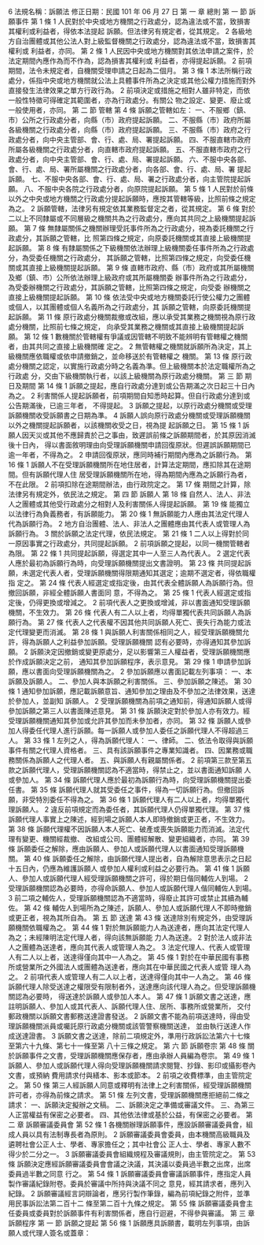 6
法規名稱：訴願法
修正日期：民國 101 年 06 月 27 日
第 一 章 總則
第 一 節 訴願事件
第 1 條
1 人民對於中央或地方機關之行政處分，認為違法或不當，致損害其權利或利益者，得依本法提起
訴願。但法律另有規定者，從其規定。
2 各級地方自治團體或其他公法人對上級監督機關之行政處分，認為違法或不當，致損害其權利或
利益者，亦同。
第 2 條
1 人民因中央或地方機關對其依法申請之案件，於法定期間內應作為而不作為，認為損害其權利或
利益者，亦得提起訴願。
2 前項期間，法令未規定者，自機關受理申請之日起為二個月。
第 3 條
1 本法所稱行政處分，係指中央或地方機關就公法上具體事件所為之決定或其他公權力措施而對外
直接發生法律效果之單方行政行為。
2 前項決定或措施之相對人雖非特定，而依一般性特徵可得確定其範圍者，亦為行政處分。有關公
物之設定、變更、廢止或一般使用者，亦同。
第 二 節 管轄
第 4 條
訴願之管轄如左：
一、不服鄉（鎮、市）公所之行政處分者，向縣（市）政府提起訴願。
二、不服縣（市）政府所屬各級機關之行政處分者，向縣（市）政府提起訴願。
三、不服縣（市）政府之行政處分者，向中央主管部、會、行、處、局、署提起訴願。
四、不服直轄市政府所屬各級機關之行政處分者，向直轄市政府提起訴願。
五、不服直轄市政府之行政處分者，向中央主管部、會、行、處、局、署提起訴願。
六、不服中央各部、會、行、處、局、署所屬機關之行政處分者，向各部、會、行、處、局、署
提起訴願。
七、不服中央各部、會、行、處、局、署之行政處分者，向主管院提起訴願。
八、不服中央各院之行政處分者，向原院提起訴願。
第 5 條
1 人民對於前條以外之中央或地方機關之行政處分提起訴願時，應按其管轄等級，比照前條之規定
為之。
2 訴願管轄，法律另有規定依其業務監督定之者，從其規定。
第 6 條
對於二以上不同隸屬或不同層級之機關共為之行政處分，應向其共同之上級機關提起訴願。
第 7 條
無隸屬關係之機關辦理受託事件所為之行政處分，視為委託機關之行政處分，其訴願之管轄，比
照第四條之規定，向原委託機關或其直接上級機關提起訴願。
第 8 條
有隸屬關係之下級機關依法辦理上級機關委任事件所為之行政處分，為受委任機關之行政處分，
其訴願之管轄，比照第四條之規定，向受委任機關或其直接上級機關提起訴願。
第 9 條
直轄市政府、縣（市）政府或其所屬機關及鄉（鎮、市）公所依法辦理上級政府或其所屬機關委
辦事件所為之行政處分，為受委辦機關之行政處分，其訴願之管轄，比照第四條之規定，向受委
辦機關之直接上級機關提起訴願。
第 10 條
依法受中央或地方機關委託行使公權力之團體或個人，以其團體或個人名義所為之行政處分，其
訴願之管轄，向原委託機關提起訴願。
第 11 條
原行政處分機關裁撤或改組，應以承受其業務之機關視為原行政處分機關，比照前七條之規定，
向承受其業務之機關或其直接上級機關提起訴願。
第 12 條
1 數機關於管轄權有爭議或因管轄不明致不能辨明有管轄權之機關者，由其共同之直接上級機關確
定之。
2 無管轄權之機關就訴願所為決定，其上級機關應依職權或依申請撤銷之，並命移送於有管轄權之
機關。
第 13 條
原行政處分機關之認定，以實施行政處分時之名義為準。但上級機關本於法定職權所為之行政處
分，交由下級機關執行者，以該上級機關為原行政處分機關。
第 三 節 期日及期間
第 14 條
1 訴願之提起，應自行政處分達到或公告期滿之次日起三十日內為之。
2 利害關係人提起訴願者，前項期間自知悉時起算。但自行政處分達到或公告期滿後，已逾三年者，
不得提起。
3 訴願之提起，以原行政處分機關或受理訴願機關收受訴願書之日期為準。
4 訴願人誤向原行政處分機關或受理訴願機關以外之機關提起訴願者，以該機關收受之日，視為提
起訴願之日。
第 15 條
1 訴願人因天災或其他不應歸責於己之事由，致遲誤前條之訴願期間者，於其原因消滅後十日內，
得以書面敘明理由向受理訴願機關申請回復原狀。但遲誤訴願期間已逾一年者，不得為之。
2 申請回復原狀，應同時補行期間內應為之訴願行為。
第 16 條
1 訴願人不在受理訴願機關所在地住居者，計算法定期間，應扣除其在途期間。但有訴願代理人住
居受理訴願機關所在地，得為期間內應為之訴願行為者，不在此限。
2 前項扣除在途期間辦法，由行政院定之。
第 17 條
期間之計算，除法律另有規定外，依民法之規定。
第 四 節 訴願人
第 18 條
自然人、法人、非法人之團體或其他受行政處分之相對人及利害關係人得提起訴願。
第 19 條
能獨立以法律行為負義務者，有訴願能力。
第 20 條
1 無訴願能力人應由其法定代理人代為訴願行為。
2 地方自治團體、法人、非法人之團體應由其代表人或管理人為訴願行為。
3 關於訴願之法定代理，依民法規定。
第 21 條
1 二人以上得對於同一原因事實之行政處分，共同提起訴願。
2 前項訴願之提起，以同一機關管轄者為限。
第 22 條
1 共同提起訴願，得選定其中一人至三人為代表人。
2 選定代表人應於最初為訴願行為時，向受理訴願機關提出文書證明。
第 23 條
共同提起訴願，未選定代表人者，受理訴願機關得限期通知其選定；逾期不選定者，得依職權指
定之。
第 24 條
代表人經選定或指定後，由其代表全體訴願人為訴願行為。但撤回訴願，非經全體訴願人書面同
意，不得為之。
第 25 條
1 代表人經選定或指定後，仍得更換或增減之。
2 前項代表人之更換或增減，非以書面通知受理訴願機關，不生效力。
第 26 條
代表人有二人以上者，均得單獨代表共同訴願人為訴願行為。
第 27 條
代表人之代表權不因其他共同訴願人死亡、喪失行為能力或法定代理變更而消滅。
第 28 條
1 與訴願人利害關係相同之人，經受理訴願機關允許，得為訴願人之利益參加訴願。受理訴願機關
認有必要時，亦得通知其參加訴願。
2 訴願決定因撤銷或變更原處分，足以影響第三人權益者，受理訴願機關應於作成訴願決定之前，
通知其參加訴願程序，表示意見。
第 29 條
1 申請參加訴願，應以書面向受理訴願機關為之。
2 參加訴願應以書面記載左列事項：
一、本訴願及訴願人。
二、參加人與本訴願之利害關係。
三、參加訴願之陳述。
第 30 條
1 通知參加訴願，應記載訴願意旨、通知參加之理由及不參加之法律效果，送達於參加人，並副知
訴願人。
2 受理訴願機關為前項之通知前，得通知訴願人或得參加訴願之第三人以書面陳述意見。
第 31 條
訴願決定對於參加人亦有效力。經受理訴願機關通知其參加或允許其參加而未參加者，亦同。
第 32 條
訴願人或參加人得委任代理人進行訴願。每一訴願人或參加人委任之訴願代理人不得超過三人。
第 33 條
1 左列之人，得為訴願代理人：
一、律師。
二、依法令取得與訴願事件有關之代理人資格者。
三、具有該訴願事件之專業知識者。
四、因業務或職務關係為訴願人之代理人者。
五、與訴願人有親屬關係者。
2 前項第三款至第五款之訴願代理人，受理訴願機關認為不適當時，得禁止之，並以書面通知訴願
人或參加人。
第 34 條
訴願代理人應於最初為訴願行為時，向受理訴願機關提出委任書。
第 35 條
訴願代理人就其受委任之事件，得為一切訴願行為。但撤回訴願，非受特別委任不得為之。
第 36 條
1 訴願代理人有二人以上者，均得單獨代理訴願人。
2 違反前項規定而為委任者，其訴願代理人仍得單獨代理。
第 37 條
訴願代理人事實上之陳述，經到場之訴願人本人即時撤銷或更正者，不生效力。
第 38 條
訴願代理權不因訴願人本人死亡、破產或喪失訴願能力而消滅。法定代理有變更、機關經裁撤、
改組或公司、團體經解散、變更組織者，亦同。
第 39 條
訴願委任之解除，應由訴願人、參加人或訴願代理人以書面通知受理訴願機關。
第 40 條
訴願委任之解除，由訴願代理人提出者，自為解除意思表示之日起十五日內，仍應為維護訴願人
或參加人權利或利益之必要行為。
第 41 條
1 訴願人、參加人或訴願代理人經受理訴願機關之許可，得於期日偕同輔佐人到場。
2 受理訴願機關認為必要時，亦得命訴願人、參加人或訴願代理人偕同輔佐人到場。
3 前二項之輔佐人，受理訴願機關認為不適當時，得廢止其許可或禁止其續為輔佐。
第 42 條
輔佐人到場所為之陳述，訴願人、參加人或訴願代理人不即時撤銷或更正者，視為其所自為。
第 五 節 送達
第 43 條
送達除別有規定外，由受理訴願機關依職權為之。
第 44 條
1 對於無訴願能力人為送達者，應向其法定代理人為之；未經陳明法定代理人者，得向該無訴願能
力人為送達。
2 對於法人或非法人之團體為送達者，應向其代表人或管理人為之。
3 法定代理人、代表人或管理人有二人以上者，送達得僅向其中一人為之。
第 45 條
1 對於在中華民國有事務所或營業所之外國法人或團體為送達者，應向其在中華民國之代表人或管
理人為之。
2 前項代表人或管理人有二人以上者，送達得僅向其中一人為之。
第 46 條
訴願代理人除受送達之權限受有限制者外，送達應向該代理人為之。但受理訴願機關認為必要時，
得送達於訴願人或參加人本人。
第 47 條
1 訴願文書之送達，應註明訴願人、參加人或其代表人、訴願代理人住、居所、事務所或營業所，
交付郵政機關以訴願文書郵務送達證書發送。
2 訴願文書不能為前項送達時，得由受理訴願機關派員或囑託原行政處分機關或該管警察機關送達，
並由執行送達人作成送達證書。
3 訴願文書之送達，除前二項規定外，準用行政訴訟法第六十七條至第六十九條、第七十一條至第
八十三條之規定。
第 六 節 訴願卷宗
第 48 條
關於訴願事件之文書，受理訴願機關應保存者，應由承辦人員編為卷宗。
第 49 條
1 訴願人、參加人或訴願代理人得向受理訴願機關請求閱覽、抄錄、影印或攝影卷內文書，或預納
費用請求付與繕本、影本或節本。
2 前項之收費標準，由主管院定之。
第 50 條
第三人經訴願人同意或釋明有法律上之利害關係，經受理訴願機關許可者，亦得為前條之請求。
第 51 條
左列文書，受理訴願機關應拒絕前二條之請求：
一、訴願決定擬辦之文稿。
二、訴願決定之準備或審議文件。
三、為第三人正當權益有保密之必要者。
四、其他依法律或基於公益，有保密之必要者。
第 二 章 訴願審議委員會
第 52 條
1 各機關辦理訴願事件，應設訴願審議委員會，組成人員以具有法制專長者為原則。
2 訴願審議委員會委員，由本機關高級職員及遴聘社會公正人士、學者、專家擔任之；其中社會公
正人士、學者、專家人數不得少於二分之一。
3 訴願審議委員會組織規程及審議規則，由主管院定之。
第 53 條
訴願決定應經訴願審議委員會會議之決議，其決議以委員過半數之出席，出席委員過半數之同意
行之。
第 54 條
1 訴願審議委員會審議訴願事件，應指定人員製作審議紀錄附卷。委員於審議中所持與決議不同之
意見，經其請求者，應列入紀錄。
2 訴願審議經言詞辯論者，應另行製作筆錄，編為前項紀錄之附件，並準用民事訴訟法第二百十二
條至第二百十九條之規定。
第 55 條
訴願審議委員會主任委員或委員對於訴願事件有利害關係者，應自行迴避，不得參與審議。
第 三 章 訴願程序
第 一 節 訴願之提起
第 56 條
1 訴願應具訴願書，載明左列事項，由訴願人或代理人簽名或蓋章：
